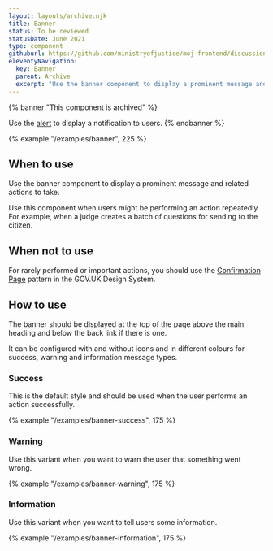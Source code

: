 ```yaml
---
layout: layouts/archive.njk
title: Banner
status: To be reviewed
statusDate: June 2021
type: component
githuburl: https://github.com/ministryofjustice/moj-frontend/discussions/835
eleventyNavigation:
  key: Banner
  parent: Archive
  excerpt: "Use the banner component to display a prominent message and related actions to take."
---
```


{% banner "This component is archived" %}

Use the [alert](/components/alert) to display a notification to users.
{% endbanner %}

{% example "/examples/banner", 225 %}

## When to use

Use the banner component to display a prominent message and related actions to take.

Use this component when users might be performing an action repeatedly. For example, when a judge creates a batch of questions for sending to the citizen.

## When not to use

For rarely performed or important actions, you should use the [Confirmation Page](https://design-system.service.gov.uk/patterns/confirmation-pages/) pattern in the GOV.UK Design System.

## How to use

The banner should be displayed at the top of the page above the main heading and below the back link if there is one.

It can be configured with and without icons and in different colours for success, warning and information message types.

### Success

This is the default style and should be used when the user performs an action successfully.

{% example "/examples/banner-success", 175 %}

### Warning

Use this variant when you want to warn the user that something went wrong.

{% example "/examples/banner-warning", 175 %}

### Information

Use this variant when you want to tell users some information.

{% example "/examples/banner-information", 175 %}

